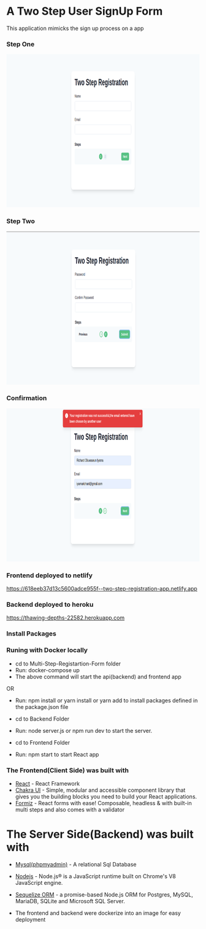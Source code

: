 # A Two Step User SignUp Form
This application mimicks the sign up process on a app

### Step One


<img src="https://github.com/richardiyama/Signup-Form/blob/master/frontend/two-step-registration/public/step1.png" height="400" />

### Step Two

<img src="https://github.com/richardiyama/Signup-Form/blob/master/frontend/two-step-registration/public/step2.png" height="400" />


### Confirmation

<img src="https://github.com/richardiyama/Signup-Form/blob/master/frontend/two-step-registration/public/last.png" height="400" />


### Frontend deployed to netlify
https://618eeb37d13c5600adce955f--two-step-registration-app.netlify.app

### Backend deployed to heroku
https://thawing-depths-22582.herokuapp.com

### Install Packages

### Runing with Docker locally

- cd to Multi-Step-Registartion-Form folder
- Run: docker-compose up  
- The above command will start the api(backend) and frontend app

OR

- Run: npm install or yarn install or yarn add to install packages defined in the package.json file

- cd to Backend Folder
- Run: node server.js or npm run dev to start the server.

- cd to Frontend Folder
- Run: npm start to start React app


### The Frontend(Client Side) was built with
- [React](https://reactjs.org/) - React Framework
- [Chakra UI](https://chakra-ui.com/) - Simple, modular and accessible component library that gives you the building blocks you need to build your React       applications.
- [Formiz](https://formiz-react.com/) - React forms with ease! Composable, headless & with built-in multi steps and also comes with a validator

# The Server Side(Backend) was built with
- [Mysql(phpmyadmin)](https://www.phpmyadmin.net/) - A relational Sql Database
- [Nodejs](https://nodejs.org/en/) - Node.js® is a JavaScript runtime built on Chrome's V8 JavaScript engine.
- [Sequelize ORM](https://sequelize.org/) - a promise-based Node.js ORM for Postgres, MySQL, MariaDB, SQLite and Microsoft SQL Server.

- The frontend and backend were dockerize into an image for easy deployment



